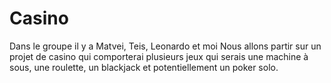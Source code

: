 # Casino
Dans le groupe il y a Matvei, Teis, Leonardo et moi
Nous allons partir sur un projet de casino qui comporterai plusieurs jeux qui serais une machine à sous, une roulette, un blackjack et potentiellement un poker solo.
